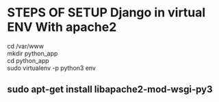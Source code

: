 # STEPS OF SETUP Django in virtual ENV With apache2

cd /var/www <br/>
mkdir python_app<br/>
cd python_app <br/>
sudo virtualenv -p python3 env <br/>
## sudo apt-get install libapache2-mod-wsgi-py3
